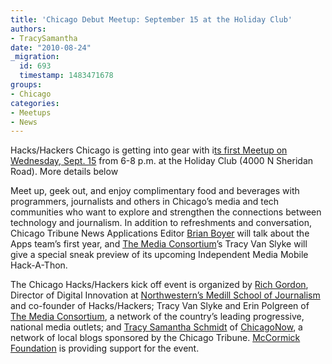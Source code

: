 ```yaml
---
title: 'Chicago Debut Meetup: September 15 at the Holiday Club'
authors:
- TracySamantha
date: "2010-08-24"
_migration:
  id: 693
  timestamp: 1483471678
groups:
- Chicago
categories:
- Meetups
- News
---
```


Hacks/Hackers Chicago is getting into gear with i[ts first Meetup on Wednesday, Sept. 15][1] from 6-8 p.m. at the Holiday Club (4000 N Sheridan Road). More details below

Meet up, geek out, and enjoy complimentary food and beverages with programmers, journalists and others in Chicago’s media and tech communities who want to explore and strengthen the connections between technology and journalism. In addition to refreshments and conversation, Chicago Tribune News Applications Editor [Brian Boyer][2] will talk about the Apps team’s first year, and [The Media Consortium][3]’s Tracy Van Slyke will give a special sneak preview of its upcoming Independent Media Mobile Hack-A-Thon.

The Chicago Hacks/Hackers kick off event is organized by [Rich Gordon][4], Director of Digital Innovation at [Northwestern’s Medill School of Journalism][5] and co-founder of Hacks/Hackers; Tracy Van Slyke and Erin Polgreen of [The Media Consortium][3], a network of the country’s leading progressive, national media outlets; and [Tracy Samantha Schmidt][6] of [ChicagoNow][7], a network of local blogs sponsored by the Chicago Tribune. [McCormick Foundation][8] is providing support for the event.

 [1]: http://meetupchicago.hackshackers.com/calendar/14512445/
 [2]: http://brianboyer.com
 [3]: http://www.themediaconsortium.org/
 [4]: http://www.medill.northwestern.edu/faculty/fulltime.aspx?id=59579
 [5]: http://www.medill.northwestern.edu/
 [6]: http://twitter.com/tracysamantha
 [7]: http://chicagonow.com
 [8]: http://www.mccormickfoundation.org/
